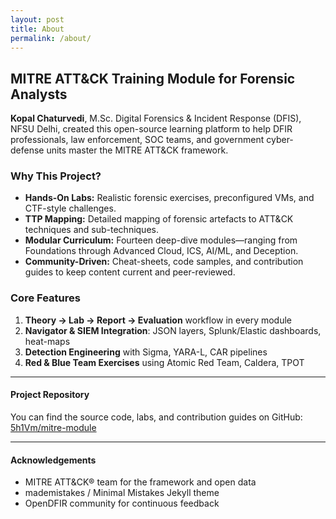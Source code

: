 ```yaml
---
layout: post
title: About
permalink: /about/
---
```


## MITRE ATT&CK Training Module for Forensic Analysts

**Kopal Chaturvedi**, M.Sc. Digital Forensics & Incident Response (DFIS), NFSU Delhi, created this open-source learning platform to help DFIR professionals, law enforcement, SOC teams, and government cyber-defense units master the MITRE ATT&CK framework.

### Why This Project?

- **Hands-On Labs:** Realistic forensic exercises, preconfigured VMs, and CTF-style challenges.  
- **TTP Mapping:** Detailed mapping of forensic artefacts to ATT&CK techniques and sub-techniques.  
- **Modular Curriculum:** Fourteen deep-dive modules—ranging from Foundations through Advanced Cloud, ICS, AI/ML, and Deception.  
- **Community-Driven:** Cheat-sheets, code samples, and contribution guides to keep content current and peer-reviewed.

### Core Features

1. **Theory → Lab → Report → Evaluation** workflow in every module  
2. **Navigator & SIEM Integration**: JSON layers, Splunk/Elastic dashboards, heat-maps  
3. **Detection Engineering** with Sigma, YARA-L, CAR pipelines  
4. **Red & Blue Team Exercises** using Atomic Red Team, Caldera, TPOT  

---

#### Project Repository

You can find the source code, labs, and contribution guides on GitHub:  
[5h1Vm/mitre-module](https://github.com/5h1Vm/mitre-module)

---

#### Acknowledgements

- MITRE ATT&CK® team for the framework and open data  
- mademistakes / Minimal Mistakes Jekyll theme  
- OpenDFIR community for continuous feedback